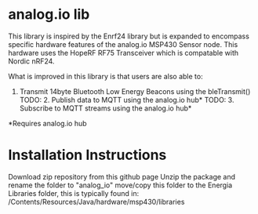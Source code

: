 analog.io lib
======

This library is inspired by the Enrf24 library but is expanded to encompass specific hardware features of the analog.io MSP430 Sensor node.  This hardware uses the HopeRF RF75 Transceiver which is compatable with Nordic nRF24.

What is improved in this library is that users are also able to:
1. Transmit 14byte Bluetooth Low Energy Beacons using the bleTransmit()
TODO: 2. Publish data to MQTT using the analog.io hub*
TODO: 3. Subscribe to MQTT streams using the analog.io hub*

*Requires analog.io hub

Installation Instructions
======
Download zip repository from this github page
Unzip the package and rename the folder to "analog_io"
move/copy this folder to the Energia Libraries folder, this is typically found in:
  <Energia Location>/Contents/Resources/Java/hardware/msp430/libraries
